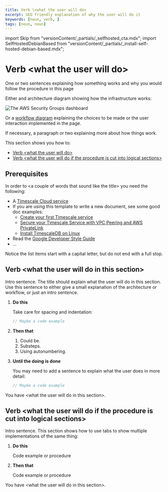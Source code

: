 ```yaml
---
title: Verb \<what the user will do>
excerpt: SEO friendly explanation of why the user will do it
keywords: [noun, verb, ]
tags: [noun, noun]
---
```

<!-- Add any imports here -->
import Skip from "versionContent/_partials/_selfhosted_cta.mdx";
import SelfHostedDebianBased from "versionContent/_partials/_install-self-hosted-debian-based.mdx";

# Verb \<what the user will do>

One or two sentences explaining how something works and why you would follow the procedure 
in this page

Either and architecture diagram showing how the infrastructure works: 

<img class="main-content__illustration"
src="https://assets.timescale.com/docs/images/tsc-vpc-architecture.svg"
alt="The AWS Security Groups dashboard"/>

Or a [workflow diagram][workflow-diagram] explaining the choices to be made or the user interaction 
implemented in the page. 

If necessary, a paragraph or two explaining more about how things work. 

This section shows you how to:

* [Verb \<what the user will do>](#verb-what-the-user-will-do) 
* [Verb \<what the user will do if the procedure is cut into logical sections>](#verb-what-the-user-will-do-if-the-procedure-is-cut-into-logical-sections) 

## Prerequisites

In order to \<a couple of words that sound like the title> you need the following:

*  A [Timescale Cloud service][create-a-service]
*  If you are using this template to write a new document, see some good doc examples:
   * [Create your first Timescale service][create-a-service]
   * [Secure your Timescale Service with VPC Peering and AWS PrivateLink][secure-vpc-aws]
   * [Install TimescaleDB on Linux][install-linux]
* Read the [Google Developer Style Guide][gdsg] 
* ...

Notice the list items start with a capital letter, but do not end with a full stop. 

## Verb \<what the user will do in this section>

Intro sentence. The title should explain what the user will do in this section.
Use this sentence to either give a small explanation of the architecture or 
workflow, or just an intro sentence.

<Procedure>

1. **Do this**

   Take care for spacing and indentation: 
   ```java
   // Maybe a code example
   ```
1. **Then that**
   1. Could be. 
   1. Substeps.
   1. Using autonumbering.  
1. **Until the doing is done** 

   You may need to add a sentence to explain what the user does in more detail:

      ```java
   // Maybe a code example
   ```
   
You have \<what the user will do in this section>.

## Verb \<what the user will do if the procedure is cut into logical sections>

Intro sentence. This section shows how to use tabs to show multiple implementations
of the same thing:

<Tabs label="Install TimescaleDB">

<Tab title="Platform, product or reason ">

1. **Do this**

    Code example or procedure 
2. **Then that**

   Code example or procedure
</Tab>

<Tab title="Platform, product or reason">

<SelfHostedDebianBased />

</Tab>

</Tabs>

You have \<what the user will do in this section>.

<!-- Add links here as variables -->
[workflow-diagram]: https://plantuml.com/activity-diagram-beta
[create-a-service]: /getting-started/:currentVersion:/services
[secure-vpc-aws]: /use-timescale/:currentVersion:/vpc/
[install-linux]: /self-hosted/:currentVersion:/install/installation-linux/
[gdsg]: https://developers.google.com/style/highlights